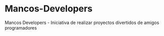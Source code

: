 # Mancos-Developers
Mancos Developers - Iniciativa de realizar proyectos divertidos de amigos programadores 
